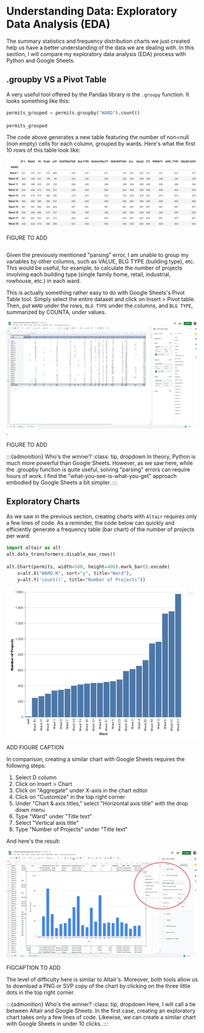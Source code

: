 # Understanding Data: Exploratory Data Analysis (EDA)

The summary statistics and frequency distribution charts we just created help us have a better understanding of the data we are dealing with. In this section, I will compare my exploratory data analysis (EDA) process with Python and Google Sheets.

## .groupby VS a Pivot Table

A very useful tool offered by the Pandas library is the `.groupy` function. It looks something like this:

```python
permits_grouped = permits.groupby("WARD").count()

permits_grouped
```

The code above generates a new table featuring the number of non=null (non empty) cells for each column, grouped by wards. Here's what the first 10 rows of this table look like:

![Screen capture of the permits dataset grouped by wards.](images/2022-12-11_ass-8_groupby-ward-pandas.png)

FIGURE TO ADD

```{margin} As previously mentioned, this dataset requires some cleaning, which falls outside the scope of this assignment. Therefore, the figures presented here include duplicate rows and are only shown as a demonstration of my current skills.
```

Given the previously mentioned "parsing" error, I am unable to group my variables by other columns, such as VALUE, BLG TYPE (building type), etc. This would be useful, for example, to calculate the number of projects involving each building type (single family home, retail, industrial, rowhouse, etc.) in each ward.

This is actually something rather easy to do with Google Sheets's Pivot Table tool. Simply select the entire dataset and click on Insert > Pivot table. Then, put `WARD` under the rows, `BLG TYPE` under the columns, and `BLG TYPE`, summarized by COUNTA, under values.

![Screen capture of the pivot table in Google Sheets, showing the number of projects involving each type of building in each ward.](images/2022-12-11_ass-8_pivot-table.png).

FIGURE TO ADD

:::{admonition} Who's the winner?
:class: tip, dropdown
In theory, Python is much more powerful than Google Sheets. However, as we saw here, while the .groupby function is quite useful, solving "parsing" errors can require hours of work. I find the "what-you-see-is-what-you-get" approach embodied by Google Sheets a bit simpler.
:::

## Exploratory Charts

As we saw in the previous section, creating charts with `Altair` requires only a few lines of code. As a reminder, the code below can quickly and efficiently generate a frequency table (bar chart) of the number of projects per ward:

```python
import altair as alt
alt.data_transformers.disable_max_rows()

alt.Chart(permits, width=500, height=400).mark_bar().encode(
    x=alt.X("WARD:N", sort="y", title="Ward"),
    y=alt.Y('count()', title="Number of Projects"))
```

![Screen capture of the bar chart created with the code above.](images/2022-12-11_ass-8_pandas-frequency-table.png)

ADD FIGURE CAPTION

In comparison, creating a similar chart with Google Sheets requires the following steps:

1. Select D column
1. Click on Insert > Chart
1. Click on "Aggregate" under X-axis in the chart editor
1. Click on "Customize" in the top right corner
1. Under "Chart & axis titles," select "Horizontal axis title" with the drop down menu
1. Type "Ward" under "Title text"
1. Select "Vertical axis title"
1. Type "Number of Projects" under "Title text"

And here's the result:

![Screen capture of the bar chart created with Google Sheets.](images/2022-12-11_ass-8_google-sheets-chart.png)

FIGCAPTION TO ADD

The level of difficulty here is similar to Altair's. Moreover, both tools allow us to download a PNG or SVP copy of the chart by clicking on the three little dots in the top right corner.

:::{admonition} Who's the winner?
:class: tip, dropdown
Here, I will call a tie between Altair and Google Sheets. In the first case, creating an exploratory chart takes only a few lines of code. Likewise, we can create a similar chart with Google Sheets in under 10 clicks.
:::
